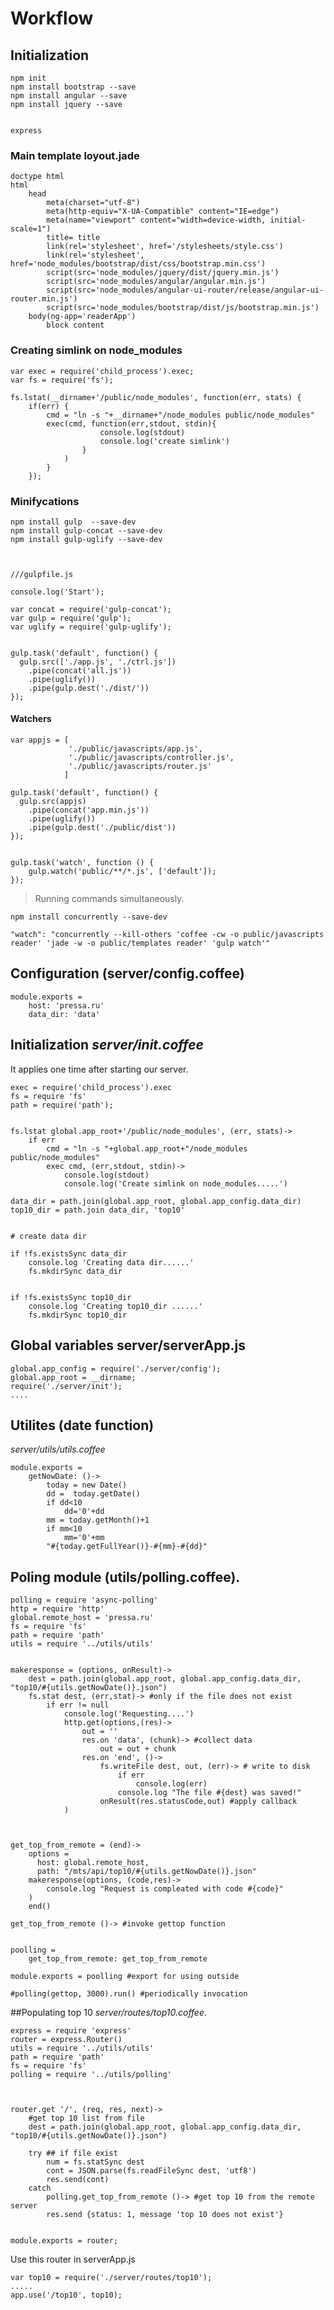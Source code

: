 # Workflow

## Initialization

    npm init
    npm install bootstrap --save
    npm install angular --save
    npm install jquery --save


    express


### Main template loyout.jade

    doctype html
    html
        head
            meta(charset="utf-8")
            meta(http-equiv="X-UA-Compatible" content="IE=edge")
            meta(name="viewport" content="width=device-width, initial-scale=1")            
            title= title
            link(rel='stylesheet', href='/stylesheets/style.css')
            link(rel='stylesheet', href='node_modules/bootstrap/dist/css/bootstrap.min.css')
            script(src='node_modules/jquery/dist/jquery.min.js')
            script(src='node_modules/angular/angular.min.js')
            script(src='node_modules/angular-ui-router/release/angular-ui-router.min.js')
            script(src='node_modules/bootstrap/dist/js/bootstrap.min.js')
        body(ng-app='readerApp')
            block content



### Creating simlink on node_modules

    var exec = require('child_process').exec;
    var fs = require('fs');

    fs.lstat(__dirname+'/public/node_modules', function(err, stats) {
        if(err) {
            cmd = "ln -s "+__dirname+"/node_modules public/node_modules"
            exec(cmd, function(err,stdout, stdin){
                        console.log(stdout)
                        console.log('create simlink')
                    }
                )
            }
        });   







### Minifycations


    npm install gulp  --save-dev
    npm install gulp-concat --save-dev
    npm install gulp-uglify --save-dev



    ///gulpfile.js

    console.log('Start');

    var concat = require('gulp-concat');
    var gulp = require('gulp');
    var uglify = require('gulp-uglify');


    gulp.task('default', function() {
      gulp.src(['./app.js', './ctrl.js'])
        .pipe(concat('all.js'))
        .pipe(uglify())
        .pipe(gulp.dest('./dist/'))
    });


#### Watchers


    var appjs = [
                 './public/javascripts/app.js',
                 './public/javascripts/controller.js',
                 './public/javascripts/router.js'
                ]

    gulp.task('default', function() {
      gulp.src(appjs)
        .pipe(concat('app.min.js'))
        .pipe(uglify())
        .pipe(gulp.dest('./public/dist'))
    });


    gulp.task('watch', function () {
        gulp.watch('public/**/*.js', ['default']);
    });


> Running commands simultaneously.

    npm install concurrently --save-dev  

    "watch": "concurrently --kill-others 'coffee -cw -o public/javascripts reader' 'jade -w -o public/templates reader' 'gulp watch'"

## Configuration  (server/config.coffee)

    module.exports =
        host: 'pressa.ru'
        data_dir: 'data'

## Initialization *server/init.coffee*

It applies one time after starting our server.


    exec = require('child_process').exec
    fs = require 'fs'
    path = require('path');


    fs.lstat global.app_root+'/public/node_modules', (err, stats)->
        if err
            cmd = "ln -s "+global.app_root+"/node_modules public/node_modules"
            exec cmd, (err,stdout, stdin)->
                console.log(stdout)
                console.log('Create simlink on node_modules.....')

    data_dir = path.join(global.app_root, global.app_config.data_dir)
    top10_dir = path.join data_dir, 'top10'


    # create data dir

    if !fs.existsSync data_dir
        console.log 'Creating data dir......'
        fs.mkdirSync data_dir


    if !fs.existsSync top10_dir
        console.log 'Creating top10_dir ......'
        fs.mkdirSync top10_dir


## Global variables **server/serverApp.js**

    global.app_config = require('./server/config');
    global.app_root = __dirname;
    require('./server/init');
    ....

## Utilites (date function)


*server/utils/utils.coffee*


    module.exports =
        getNowDate: ()->
            today = new Date()
            dd =  today.getDate()
            if dd<10
                dd='0'+dd
            mm = today.getMonth()+1
            if mm<10
                mm='0'+mm
            "#{today.getFullYear()}-#{mm}-#{dd}"


## Poling module (utils/polling.coffee).

    polling = require 'async-polling'
    http = require 'http'
    global.remote_host = 'pressa.ru'
    fs = require 'fs'
    path = require 'path'
    utils = require '../utils/utils'


    makeresponse = (options, onResult)->
        dest = path.join(global.app_root, global.app_config.data_dir, "top10/#{utils.getNowDate()}.json")
        fs.stat dest, (err,stat)-> #only if the file does not exist
            if err != null
                console.log('Requesting....')
                http.get(options,(res)->
                    out = ''
                    res.on 'data', (chunk)-> #collect data
                        out = out + chunk
                    res.on 'end', ()->
                        fs.writeFile dest, out, (err)-> # write to disk
                            if err
                                console.log(err)
                            console.log "The file #{dest} was saved!"
                        onResult(res.statusCode,out) #apply callback
                )



    get_top_from_remote = (end)->
        options =
          host: global.remote_host,
          path: "/mts/api/top10/#{utils.getNowDate()}.json"
        makeresponse(options, (code,res)->
            console.log "Request is compleated with code #{code}"
        )
        end()

    get_top_from_remote ()-> #invoke gettop function


    poolling =
        get_top_from_remote: get_top_from_remote

    module.exports = poolling #export for using outside

    #polling(gettop, 3000).run() #periodically invocation



##Populating top 10 *server/routes/top10.coffee*.



    express = require 'express'
    router = express.Router()
    utils = require '../utils/utils'
    path = require 'path'
    fs = require 'fs'
    polling = require '../utils/polling'



    router.get '/', (req, res, next)->
        #get top 10 list from file
        dest = path.join(global.app_root, global.app_config.data_dir, "top10/#{utils.getNowDate()}.json")

        try ## if file exist
            num = fs.statSync dest
            cont = JSON.parse(fs.readFileSync dest, 'utf8')
            res.send(cont)
        catch
            polling.get_top_from_remote ()-> #get top 10 from the remote server
            res.send {status: 1, message 'top 10 does not exist'}


    module.exports = router;


Use this router in serverApp.js


    var top10 = require('./server/routes/top10');
    .....
    app.use('/top10', top10);


